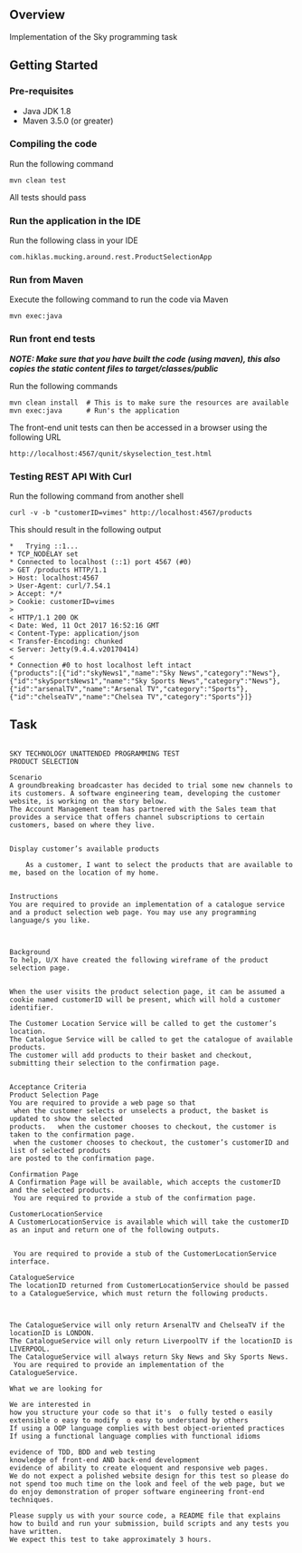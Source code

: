 ## Overview

Implementation of the Sky programming task

## Getting Started

### Pre-requisites

* Java JDK 1.8
* Maven 3.5.0 (or greater)


### Compiling the code 

Run the following command 

```
mvn clean test
```

All tests should pass


### Run the application in the IDE

Run the following class in your IDE

```
com.hiklas.mucking.around.rest.ProductSelectionApp
```

### Run from Maven

Execute the following command to run the code via Maven

```
mvn exec:java
```

### Run front end tests

***NOTE: Make sure that you have built the code (using maven), this also copies the static content files to target/classes/public***

Run the following commands

```
mvn clean install  # This is to make sure the resources are available 
mvn exec:java      # Run's the application 
```

The front-end unit tests can then be accessed in a browser using the following URL

```
http://localhost:4567/qunit/skyselection_test.html
```

### Testing REST API With Curl

Run the following command from another shell

```
curl -v -b "customerID=vimes" http://localhost:4567/products
```

This should result in the following output

```
*   Trying ::1...
* TCP_NODELAY set
* Connected to localhost (::1) port 4567 (#0)
> GET /products HTTP/1.1
> Host: localhost:4567
> User-Agent: curl/7.54.1
> Accept: */*
> Cookie: customerID=vimes
> 
< HTTP/1.1 200 OK
< Date: Wed, 11 Oct 2017 16:52:16 GMT
< Content-Type: application/json
< Transfer-Encoding: chunked
< Server: Jetty(9.4.4.v20170414)
< 
* Connection #0 to host localhost left intact
{"products":[{"id":"skyNews1","name":"Sky News","category":"News"},{"id":"skySportsNews1","name":"Sky Sports News","category":"News"},{"id":"arsenalTV","name":"Arsenal TV","category":"Sports"},{"id":"chelseaTV","name":"Chelsea TV","category":"Sports"}]}
```



## Task

```

SKY TECHNOLOGY UNATTENDED PROGRAMMING TEST  
PRODUCT SELECTION 
 
Scenario 
A groundbreaking broadcaster has decided to trial some new channels to its customers. A software engineering team, developing the customer website, is working on the story below. 
The Account Management team has partnered with the Sales team that provides a service that offers channel subscriptions to certain customers, based on where they live. 
 
 
Display customer’s available products 
 	 
 	As a customer, I want to select the products that are available to me, based on the location of my home. 
 
 
Instructions 
You are required to provide an implementation of a catalogue service and a product selection web page. You may use any programming language/s you like. 
 
 
 	 
Background 
To help, U/X have created the following wireframe of the product selection page.  

 
When the user visits the product selection page, it can be assumed a cookie named customerID will be present, which will hold a customer identifier. 

The Customer Location Service will be called to get the customer’s location.  
The Catalogue Service will be called to get the catalogue of available products. 
The customer will add products to their basket and checkout, submitting their selection to the confirmation page.  
 	 
 
Acceptance Criteria 
Product Selection Page 
You are required to provide a web page so that 
 when the customer selects or unselects a product, the basket is updated to show the selected 
products.   when the customer chooses to checkout, the customer is taken to the confirmation page.  
 when the customer chooses to checkout, the customer’s customerID and list of selected products 
are posted to the confirmation page. 
 
Confirmation Page 
A Confirmation Page will be available, which accepts the customerID and the selected products.  
 You are required to provide a stub of the confirmation page. 
 
CustomerLocationService 
A CustomerLocationService is available which will take the customerID as an input and return one of the following outputs.  

 
 You are required to provide a stub of the CustomerLocationService interface. 
 
CatalogueService 
The locationID returned from CustomerLocationService should be passed to a CatalogueService, which must return the following products.  
 

 
The CatalogueService will only return ArsenalTV and ChelseaTV if the locationID is LONDON. 
The CatalogueService will only return LiverpoolTV if the locationID is LIVERPOOL. 
The CatalogueService will always return Sky News and Sky Sports News.  
 You are required to provide an implementation of the CatalogueService. 
 	 
What we are looking for 
 
We are interested in  
how you structure your code so that it's  o fully tested o easily extensible o easy to modify  o easy to understand by others 
If using a OOP language complies with best object-oriented practices 
If using a functional language complies with functional idioms

evidence of TDD, BDD and web testing 
knowledge of front-end AND back-end development 
evidence of ability to create eloquent and responsive web pages. 
We do not expect a polished website design for this test so please do not spend too much time on the look and feel of the web page, but we do enjoy demonstration of proper software engineering front-end techniques. 
 
Please supply us with your source code, a README file that explains how to build and run your submission, build scripts and any tests you have written. 
We expect this test to take approximately 3 hours.  
```

